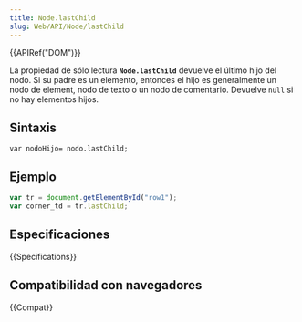 ```yaml
---
title: Node.lastChild
slug: Web/API/Node/lastChild
---
```


{{APIRef("DOM")}}

La propiedad de sólo lectura **`Node.lastChild`** devuelve el último hijo del nodo. Si su padre es un elemento, entonces el hijo es generalmente un nodo de element, nodo de texto o un nodo de comentario. Devuelve `null` si no hay elementos hijos.

## Sintaxis

```
var nodoHijo= nodo.lastChild;
```

## Ejemplo

```js
var tr = document.getElementById("row1");
var corner_td = tr.lastChild;
```

## Especificaciones

{{Specifications}}

## Compatibilidad con navegadores

{{Compat}}
